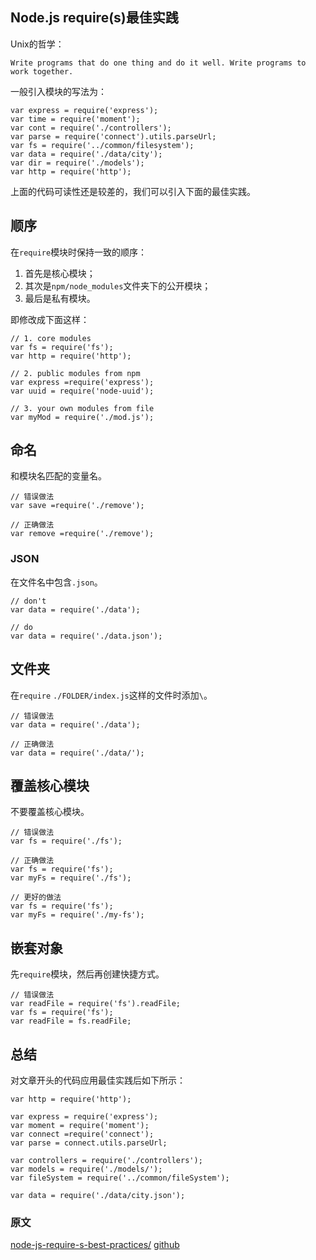 Node.js require(s)最佳实践---Unix的哲学：```Write programs that do one thing and do it well. Write programs to work together.```一般引入模块的写法为：```var express = require('express');var time = require('moment');var cont = require('./controllers');var parse = require('connect').utils.parseUrl;var fs = require('../common/filesystem');var data = require('./data/city');var dir = require('./models');var http = require('http');```上面的代码可读性还是较差的，我们可以引入下面的最佳实践。## 顺序在`require`模块时保持一致的顺序：1.  首先是核心模块；2.  其次是`npm/node_modules`文件夹下的公开模块；3.  最后是私有模块。即修改成下面这样：```// 1. core modulesvar fs = require('fs');var http = require('http');// 2. public modules from npmvar express =require('express');var uuid = require('node-uuid');// 3. your own modules from filevar myMod = require('./mod.js');```## 命名和模块名匹配的变量名。```// 错误做法var save =require('./remove');// 正确做法var remove =require('./remove');```### JSON在文件名中包含`.json`。```// don'tvar data = require('./data');// dovar data = require('./data.json');```## 文件夹在`require` `./FOLDER/index.js`这样的文件时添加`\`。```// 错误做法var data = require('./data');// 正确做法var data = require('./data/');```## 覆盖核心模块不要覆盖核心模块。```// 错误做法var fs = require('./fs');// 正确做法var fs = require('fs');var myFs = require('./fs');// 更好的做法var fs = require('fs');var myFs = require('./my-fs');```## 嵌套对象先`require`模块，然后再创建快捷方式。```// 错误做法var readFile = require('fs').readFile;var fs = require('fs');var readFile = fs.readFile;```## 总结对文章开头的代码应用最佳实践后如下所示：```var http = require('http');var express = require('express');var moment = require('moment');var connect =require('connect');var parse = connect.utils.parseUrl;var controllers = require('./controllers');var models = require('./models/');var fileSystem = require('../common/fileSystem');var data = require('./data/city.json');```### 原文[node-js-require-s-best-practices/](http://www.mircozeiss.com/node-js-require-s-best-practices/)[github](https://github.com/zeMirco/node-require-s--best-practices)